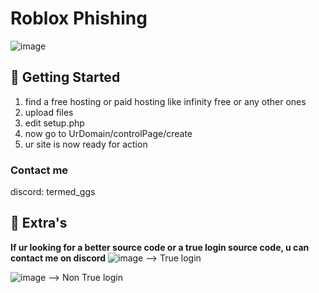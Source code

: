 # Roblox Phishing
![image](https://github.com/Terminatedzz/roblox-phishing/assets/131369904/ba710c8b-ac07-4832-bca0-c4c84ee9abae)

## 🚀 Getting Started

1. find a free hosting or paid hosting like infinity free or any other ones
2. upload files
3. edit setup.php
4. now go to UrDomain/controlPage/create
5. ur site is now ready for action

### Contact me 
discord: termed_ggs

## 📢 Extra's
**If ur looking for a better source code or a true login source code, u can contact me on discord**
![image](https://github.com/Terminatedzz/roblox-phishing/assets/131369904/7f8fabf9-0a18-4e02-b5c0-765144b227da) --> True login

![image](https://github.com/Terminatedzz/roblox-phishing/assets/131369904/66b187b6-9146-4a7e-8647-77b769c33ffd) --> Non True login



